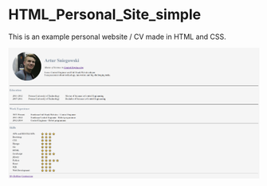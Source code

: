 # HTML_Personal_Site_simple
This is an example personal website / CV made in HTML and CSS.

![Screenshot](HTML_Personal_Site_simple.png)

